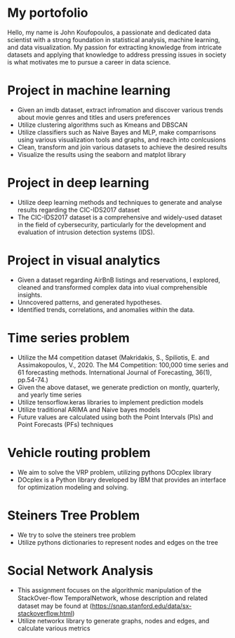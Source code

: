 
# My portofolio
Hello, my name is John Koufopoulos, a passionate and dedicated data scientist with a strong foundation in statistical analysis, machine learning, and data visualization. My passion for extracting knowledge from intricate datasets and applying that knowledge to address pressing issues in society is what motivates me to pursue a career in data science.

# Project in machine learning
* Given an imdb dataset, extract infromation and discover various trends about movie genres and titles and users preferences
* Utilize clustering algorithms such as Kmeans and DBSCAN
* Utilize classifiers such as Naive Bayes and MLP, make comparrisons using various visualization tools and graphs, and reach into conlcusions
* Clean, transform and join various datasets to achieve the desired results
* Visualize the results using the seaborn and matplot library

# Project in deep learning
* Utilize deep learning methods and techniques to generate and analyse results regarding the CIC-IDS2017 dataset
* The CIC-IDS2017 dataset is a comprehensive and widely-used dataset in the field of cybersecurity, particularly for the development and evaluation of intrusion detection systems (IDS).

# Project in visual analytics
* Given a dataset regarding AirBnB listings and reservations, I explored, cleaned and transformed complex data into viual comprehensible insights.
* Unncovered patterns, and generated hypotheses.
* Identified trends, correlations, and anomalies within the data.

# Time series problem
* Utilize the M4 competition dataset (Makridakis, S., Spiliotis, E. and Assimakopoulos, V., 2020. The M4 Competition: 100,000 time series and 61 forecasting methods. International Journal of Forecasting, 36(1), pp.54-74.)
* Given the above dataset, we generate prediction on montly, quarterly, and yearly time series
* Utilize tensorflow.keras libraries to implement prediction models
* Utilize traditional ARIMA and Naive bayes models
* Future values are calculated using both the Point Intervals (PIs) and Point Forecasts (PFs) techniques

# Vehicle routing problem
* We aim to solve the VRP problem, utilizing pythons DOcplex library
* DOcplex is a Python library developed by IBM that provides an interface for optimization modeling and solving.

# Steiners Tree Problem
* We try to solve the steiners tree problem
* Utilize pythons dictionaries to represent nodes and edges on the tree

# Social Network Analysis
* This assignment focuses on the algorithmic manipulation of the StackOver-ﬂow TemporalNetwork, whose description and related dataset may be found at (https://snap.stanford.edu/data/sx-stackoverflow.html)
* Utilize networkx library to generate graphs, nodes and edges, and calculate various metrics
